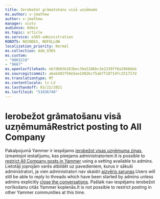 ```yaml
---
title: Ierobežot grāmatošanu visā uzņēmumā
ms.author: v-jmathew
author: v-jmathew
manager: scotv
audience: Admin
ms.topic: article
ms.service: o365-administration
ROBOTS: NOINDEX, NOFOLLOW
localization_priority: Normal
ms.collection: Adm_O365
ms.custom:
- "9003219"
- "9667"
ms.openlocfilehash: eb7db65b163bec39a5186bc3e2339ff8a2960deb
ms.sourcegitcommit: a6ab402f59e5ee1492bcf5ab7f18714fc251717d
ms.translationtype: MT
ms.contentlocale: lv-LV
ms.lasthandoff: 03/22/2021
ms.locfileid: "51036740"
---
```

# <a name="restrict-posting-to-all-company"></a><span data-ttu-id="eb1f5-102">Ierobežot grāmatošanu visā uzņēmumā</span><span class="sxs-lookup"><span data-stu-id="eb1f5-102">Restrict posting to All Company</span></span>

<span data-ttu-id="eb1f5-103">Pakalpojumā Yammer ir iespējams [ierobežot visas uzņēmuma ziņas,](https://support.microsoft.com/office/restrict-all-company-posts-in-yammer-3219d2ae-db15-4c9f-9dd2-28559ae39a97) izmantojot iestatījumu, kas pieejams administratoriem.</span><span class="sxs-lookup"><span data-stu-id="eb1f5-103">It is possible to [restrict All Company posts in Yammer](https://support.microsoft.com/office/restrict-all-company-posts-in-yammer-3219d2ae-db15-4c9f-9dd2-28559ae39a97) using a setting available to admins.</span></span> <span data-ttu-id="eb1f5-104">Lietotāji joprojām varēs atbildēt uz pavedieniem, kurus ir sākuši administratori, ja vien administratori nav skaidri [aizvēris sarunas](https://support.microsoft.com/office/pin-close-and-report-conversations-in-yammer-62a5fbc2-ff1b-4418-9334-d2b4b17062cb).</span><span class="sxs-lookup"><span data-stu-id="eb1f5-104">Users will still be able to reply to threads which have been started by admins unless admins explicitly [close the conversations](https://support.microsoft.com/office/pin-close-and-report-conversations-in-yammer-62a5fbc2-ff1b-4418-9334-d2b4b17062cb).</span></span> <span data-ttu-id="eb1f5-105">Pašlaik nav iespējams ierobežot norīkošanu citās Yammer kopienās.</span><span class="sxs-lookup"><span data-stu-id="eb1f5-105">It is not possible to restrict posting in other Yammer communities at this time.</span></span>
